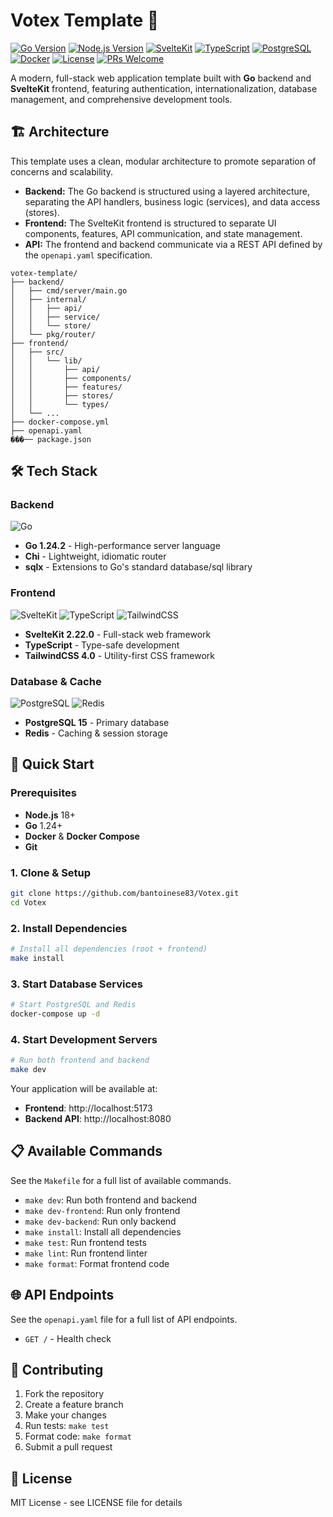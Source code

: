# Votex Template 🚀

[![Go Version](https://img.shields.io/badge/Go-1.24.2+-00ADD8?logo=go&logoColor=white)](https://golang.org/)
[![Node.js Version](https://img.shields.io/badge/Node.js-18+-339933?logo=node.js&logoColor=white)](https://nodejs.org/)
[![SvelteKit](https://img.shields.io/badge/SvelteKit-2.22.0-FF3E00?logo=svelte&logoColor=white)](https://kit.svelte.dev/)
[![TypeScript](https://img.shields.io/badge/TypeScript-5.0+-3178C6?logo=typescript&logoColor=white)](https://www.typescriptlang.org/)
[![PostgreSQL](https://img.shields.io/badge/PostgreSQL-15+-336791?logo=postgresql&logoColor=white)](https://www.postgresql.org/)
[![Docker](https://img.shields.io/badge/Docker-Required-2496ED?logo=docker&logoColor=white)](https://www.docker.com/)
[![License](https://img.shields.io/badge/License-MIT-yellow.svg)](https://opensource.org/licenses/MIT)
[![PRs Welcome](https://img.shields.io/badge/PRs-welcome-brightgreen.svg)](http://makeapullrequest.com)

A modern, full-stack web application template built with **Go** backend and **SvelteKit** frontend, featuring authentication, internationalization, database management, and comprehensive development tools.

## 🏗️ Architecture

This template uses a clean, modular architecture to promote separation of concerns and scalability.

- **Backend:** The Go backend is structured using a layered architecture, separating the API handlers, business logic (services), and data access (stores).
- **Frontend:** The SvelteKit frontend is structured to separate UI components, features, API communication, and state management.
- **API:** The frontend and backend communicate via a REST API defined by the `openapi.yaml` specification.

```
votex-template/
├── backend/
│   ├── cmd/server/main.go
│   ├── internal/
│   │   ├── api/
│   │   ├── service/
│   │   └── store/
│   └── pkg/router/
├── frontend/
│   ├── src/
│   │   └── lib/
│   │       ├── api/
│   │       ├── components/
│   │       ├── features/
│   │       ├── stores/
│   │       └── types/
│   └── ...
├── docker-compose.yml
├── openapi.yaml
���── package.json
```

## 🛠️ Tech Stack

### Backend
![Go](https://img.shields.io/badge/Go-1.24.2+-00ADD8?logo=go&logoColor=white)
- **Go 1.24.2** - High-performance server language
- **Chi** - Lightweight, idiomatic router
- **sqlx** - Extensions to Go's standard database/sql library

### Frontend
![SvelteKit](https://img.shields.io/badge/SvelteKit-2.22.0-FF3E00?logo=svelte&logoColor=white)
![TypeScript](https://img.shields.io/badge/TypeScript-5.0+-3178C6?logo=typescript&logoColor=white)
![TailwindCSS](https://img.shields.io/badge/TailwindCSS-4.0-38B2AC?logo=tailwind-css&logoColor=white)
- **SvelteKit 2.22.0** - Full-stack web framework
- **TypeScript** - Type-safe development
- **TailwindCSS 4.0** - Utility-first CSS framework

### Database & Cache
![PostgreSQL](https://img.shields.io/badge/PostgreSQL-15+-336791?logo=postgresql&logoColor=white)
![Redis](https://img.shields.io/badge/Redis-Caching-DC382D?logo=redis&logoColor=white)
- **PostgreSQL 15** - Primary database
- **Redis** - Caching & session storage

## 🚀 Quick Start

### Prerequisites
- **Node.js** 18+
- **Go** 1.24+
- **Docker** & **Docker Compose**
- **Git**

### 1. Clone & Setup
```bash
git clone https://github.com/bantoinese83/Votex.git
cd Votex
```

### 2. Install Dependencies
```bash
# Install all dependencies (root + frontend)
make install
```

### 3. Start Database Services
```bash
# Start PostgreSQL and Redis
docker-compose up -d
```

### 4. Start Development Servers
```bash
# Run both frontend and backend
make dev
```

Your application will be available at:
- **Frontend**: http://localhost:5173
- **Backend API**: http://localhost:8080

## 📋 Available Commands

See the `Makefile` for a full list of available commands.

- `make dev`: Run both frontend and backend
- `make dev-frontend`: Run only frontend
- `make dev-backend`: Run only backend
- `make install`: Install all dependencies
- `make test`: Run frontend tests
- `make lint`: Run frontend linter
- `make format`: Format frontend code

## 🌐 API Endpoints

See the `openapi.yaml` file for a full list of API endpoints.

- `GET /` - Health check

## 🤝 Contributing

1. Fork the repository
2. Create a feature branch
3. Make your changes
4. Run tests: `make test`
5. Format code: `make format`
6. Submit a pull request

## 📄 License

MIT License - see LICENSE file for details

